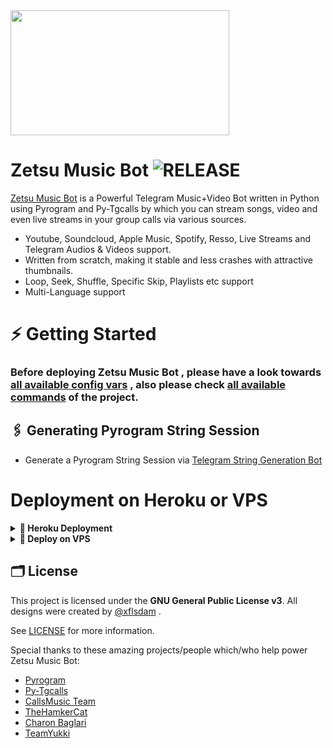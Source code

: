 <img src="https://telegra.ph/file/6f85dc68c2c347ca763e3.jpg" align="center" width="350" height="200"/>

# Zetsu Music Bot <img src="https://img.shields.io/github/v/release/damsyx/ZetsuMusic?color=black&logo=github&logoColor=black&style=social" alt="RELEASE">

[Zetsu Music Bot](https://github.com/damsyx/ZetsuMusic) is a Powerful Telegram Music+Video Bot written in Python using Pyrogram and Py-Tgcalls by which you can stream songs, video and even live streams in your group calls via various sources.

* Youtube, Soundcloud, Apple Music, Spotify, Resso, Live Streams and Telegram Audios & Videos support.
* Written from scratch, making it stable and less crashes with attractive thumbnails.
* Loop, Seek, Shuffle, Specific Skip, Playlists etc support
* Multi-Language support


# ⚡️ Getting Started

### Before deploying Zetsu Music Bot , please have a look towards [all available config vars](../config/README.md) , also please check [all available commands](../strings/command.yml) of the project.

## 🖇 Generating Pyrogram String Session

- Generate a Pyrogram String Session via [Telegram String Generation Bot](https://t.me/ZetsuStringBot)

# Deployment on Heroku or VPS

<details>
<summary><b> 🚀 Heroku Deployment</b></summary>
<br>

<h4>Click the button below to deploy Zetsu on Heroku!</h4>    
<a href="https://heroku.com/deploy?template=https://github.com/damsyx/ZetsuMusic"><img src="https://img.shields.io/badge/Deploy%20To%20Heroku-blueviolet?style=for-the-badge&logo=heroku" width="200""/></a>

<h4>Click the button below to deploy Zetsu on bot Telegram!</h4>
<a href="https://telegram.dog/XTZ_HerokuBot?start=ZGFtc3l4L1pldHN1TXVzaWMgbWFzdGVy"><img src="https://img.shields.io/badge/Deploy%20To%20Bot%20Telegram-blue?style=for-the-badge&logo=telegram" width="200""/></a>
</details>

<details>
<summary><b>🔗 Deploy on VPS</b></summary>
<br>
    
### Tutorial Deploy on VPS
```console
root@ZetsuMusic~ $ sudo su
root@ZetsuMusic~ $ apt-get update && apt-get upgrade -y
root@ZetsuMusic~ $ screen -S ZetsuMusic
root@ZetsuMusic~ $ git clone https://github.com/damsyx/ZetsuMusic
root@ZetsuMusic~ $ cd ZetsuMusic
root@ZetsuMusic~ $ bash setup
```
> Setup will install each and every requirement, nodejs and pip packages automatically. After successfull installation of requirements , setup will ask you to input your vars.
> Please input your vars correctly.
```console
root@ZetsuMusic~ $ bash start
```

</details>

## 🗂 License

This project is licensed under the **GNU General Public License v3**. All designs were created by [@xflsdam](https://github.com/damsyx) .

See [LICENSE](../LICENSE) for more information.

Special thanks to these amazing projects/people which/who help power Zetsu Music Bot:

- [Pyrogram](https://github.com/pyrogram/pyrogram)
- [Py-Tgcalls](https://github.com/pytgcalls/pytgcalls)
- [CallsMusic Team](https://github.com/Callsmusic)
- [TheHamkerCat](https://github.com/TheHamkerCat)
- [Charon Baglari](https://github.com/XCBv021)
- [TeamYukki](https://github.com/TeamYukki)
